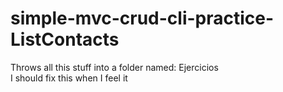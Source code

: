 # simple-mvc-crud-cli-practice-ListContacts

Throws all this stuff into a folder named: Ejercicios    
I should fix this when I feel it
